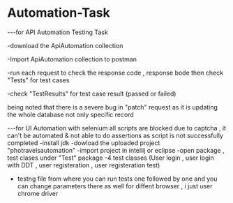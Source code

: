 # Automation-Task

---for API Automation Testing Task

-download the ApiAutomation collection 

-Import ApiAutomation collection to postman

-run each request to check the response code , response bode then check "Tests" for test cases 

-check "TestResults" for test case result (passed or failed)

being noted that there is a severe bug in "patch" request as it is updating the whole database not only specific record


---for UI Automation with selenium 
all scripts are blocked due to captcha , it can't be automated & not able to do assertions as script is not successfully completed
-install jdk 
-dowload the uploaded project "photravelsautomation"
-import project in intellij or eclipse 
-open package , test clases under "Test" package 
-4 test classes (User login , user login with DDT , user registeration , user registeration test)
- testng file from where you can run tests one followed by one and you can change parameters there as well for diffent browser , i just user chrome driver
